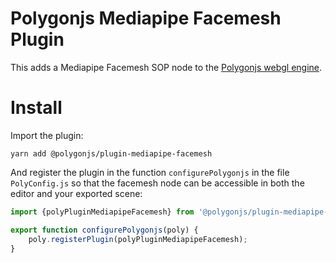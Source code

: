 # Polygonjs Mediapipe Facemesh Plugin

This adds a Mediapipe Facemesh SOP node to the [Polygonjs webgl engine](https://polygonjs.com).

# Install

Import the plugin:

`yarn add @polygonjs/plugin-mediapipe-facemesh`

And register the plugin in the function `configurePolygonjs` in the file `PolyConfig.js` so that the facemesh node can be accessible in both the editor and your exported scene:

```js
import {polyPluginMediapipeFacemesh} from '@polygonjs/plugin-mediapipe-facemesh/dist/src/index';

export function configurePolygonjs(poly) {
	poly.registerPlugin(polyPluginMediapipeFacemesh);
}
```
